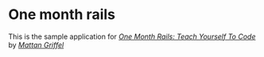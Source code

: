 # One month rails

This is the sample application for 
[*One Month Rails: Teach Yourself To Code*](http://onemonthrails.com)
by [*Mattan Griffel*](http://mattangriffel.com)